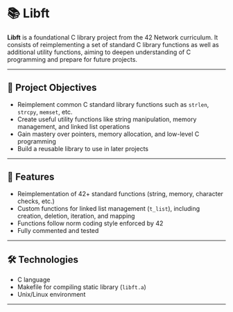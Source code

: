 # 📚 Libft

**Libft** is a foundational C library project from the 42 Network curriculum. It consists of reimplementing a set of standard C library functions as well as additional utility functions, aiming to deepen understanding of C programming and prepare for future projects.

---

## 🎯 Project Objectives

- Reimplement common C standard library functions such as `strlen`, `strcpy`, `memset`, etc.
- Create useful utility functions like string manipulation, memory management, and linked list operations
- Gain mastery over pointers, memory allocation, and low-level C programming
- Build a reusable library to use in later projects

---

## 🔧 Features

- Reimplementation of 42+ standard functions (string, memory, character checks, etc.)  
- Custom functions for linked list management (`t_list`), including creation, deletion, iteration, and mapping  
- Functions follow norm coding style enforced by 42  
- Fully commented and tested

---

## 🛠️ Technologies

- C language  
- Makefile for compiling static library (`libft.a`)  
- Unix/Linux environment  

---



